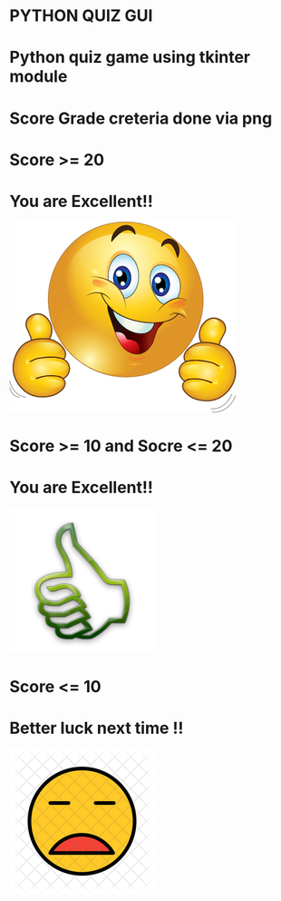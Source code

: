 # PYTHON QUIZ GUI
# Python quiz game using tkinter module
# Score Grade creteria done via png

# Score >= 20 
# You are Excellent!!
![PYTHON_QUIZ_GUI](great.png)

# Score >= 10 and Socre <= 20 
# You are Excellent!!
![PYTHON_QUIZ_GUI](ok.png)

# Score <= 10
# Better luck next time !!
![PYTHON_QUIZ_GUI](bad.png)
